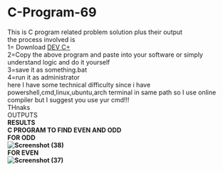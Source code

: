 # C-Program-69
This is C program related problem solution plus their output<br>
the process involved is <br>
1= Download <a href ="https://bloodshed-dev-c.en.softonic.com/">DEV C+</a><br>
2=Copy the above program and paste into your software or simply understand logic and do it yourself</br>
3=save it as something.bat<br>
4=run it as administrator<br>
here I have some technical difficulty since i have powershell,cmd,linux,ubuntu,arch terminal in same path so I use online compiler but I suggest you use yur cmd!!!</br>
THnaks</br>
OUTPUTS
<br>
<b>RESULTS<b>
</br>
<b>C PROGRAM TO FIND EVEN AND ODD</b></br>
<b>FOR ODD<b><br>![Screenshot (38)](https://user-images.githubusercontent.com/99072350/152769400-4a9ef2d7-6bbc-4152-a2be-f068d6318b68.png)
</br>
<b>FOR EVEN<b><br>![Screenshot (37)](https://user-images.githubusercontent.com/99072350/152769334-f50469f5-cd31-47a6-a858-9000d6b306b3.png)
</br>


